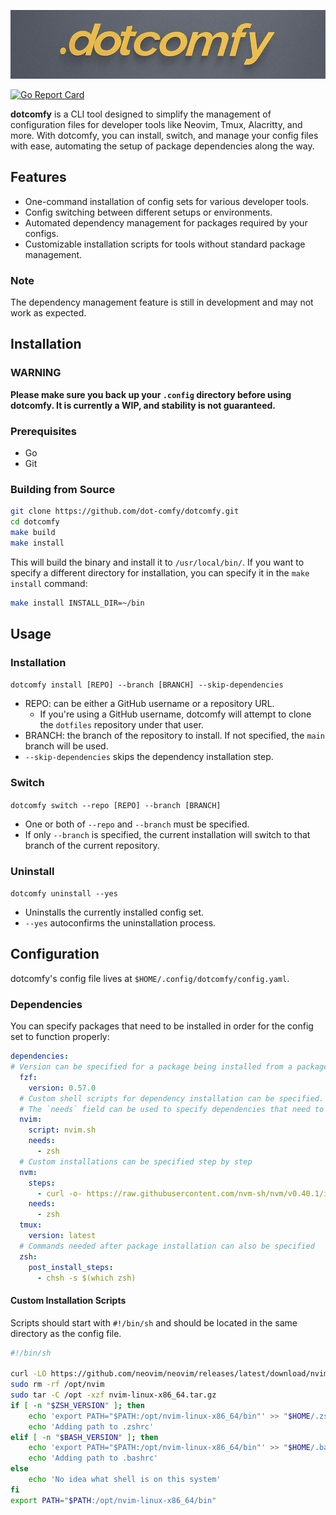 ![dotcomfy Logo](logo.jpg)

[![Go Report Card](https://goreportcard.com/badge/github.com/dot-comfy/dotcomfy)](https://goreportcard.com/report/github.com/dot-comfy/dotcomfy)

**dotcomfy** is a CLI tool designed to simplify the management of configuration files for developer tools like Neovim, Tmux, Alacritty, and more. With dotcomfy, you can install, switch, and manage your config files with ease, automating the setup of package dependencies along the way.

## Features

- One-command installation of config sets for various developer tools.
- Config switching between different setups or environments.
- Automated dependency management for packages required by your configs.
- Customizable installation scripts for tools without standard package management.

### Note
The dependency management feature is still in development and may not work as expected.

## Installation

### WARNING

**Please make sure you back up your `.config` directory before using dotcomfy. It is currently a WIP, and stability is not guaranteed.**

### Prerequisites

- Go
- Git

### Building from Source

```sh
git clone https://github.com/dot-comfy/dotcomfy.git
cd dotcomfy
make build
make install
```

This will build the binary and install it to `/usr/local/bin/`.
If you want to specify a different directory for installation, you can specify it in the `make install` command:
```bash
make install INSTALL_DIR=~/bin
```

## Usage

### Installation
`dotcomfy install [REPO] --branch [BRANCH] --skip-dependencies`
- REPO: can be either a GitHub username or a repository URL.
  - If you're using a GitHub username, dotcomfy will attempt to clone the `dotfiles` repository under that user.
- BRANCH: the branch of the repository to install. If not specified, the `main` branch will be used.
- `--skip-dependencies` skips the dependency installation step.

### Switch
`dotcomfy switch --repo [REPO] --branch [BRANCH]`
- One or both of `--repo` and `--branch` must be specified.
- If only `--branch` is specified, the current installation will switch to that branch of the current repository.

### Uninstall
`dotcomfy uninstall --yes`
- Uninstalls the currently installed config set.
- `--yes` autoconfirms the uninstallation process.

## Configuration

dotcomfy's config file lives at `$HOME/.config/dotcomfy/config.yaml`.

### Dependencies

You can specify packages that need to be installed in order for the config set to function properly:
```yaml filename="config.yaml"
dependencies:
# Version can be specified for a package being installed from a package manager
  fzf:
    version: 0.57.0
  # Custom shell scripts for dependency installation can be specified.
  # The `needs` field can be used to specify dependencies that need to be installed before this dependency.
  nvim:
    script: nvim.sh
    needs:
      - zsh
  # Custom installations can be specified step by step
  nvm:
    steps:
      - curl -o- https://raw.githubusercontent.com/nvm-sh/nvm/v0.40.1/install.sh | bash
    needs:
      - zsh
  tmux:
    version: latest
  # Commands needed after package installation can also be specified
  zsh:
    post_install_steps:
      - chsh -s $(which zsh)
```

#### Custom Installation Scripts

Scripts should start with `#!/bin/sh` and should be located in the same directory as the config file.
```sh filename="nvim.sh"
#!/bin/sh

curl -LO https://github.com/neovim/neovim/releases/latest/download/nvim-linux-x86_64.tar.gz
sudo rm -rf /opt/nvim
sudo tar -C /opt -xzf nvim-linux-x86_64.tar.gz
if [ -n "$ZSH_VERSION" ]; then
    echo 'export PATH="$PATH:/opt/nvim-linux-x86_64/bin"' >> "$HOME/.zshrc"
    echo 'Adding path to .zshrc'
elif [ -n "$BASH_VERSION" ]; then
    echo 'export PATH="$PATH:/opt/nvim-linux-x86_64/bin"' >> "$HOME/.bashrc"
    echo 'Adding path to .bashrc'
else
    echo 'No idea what shell is on this system'
fi
export PATH="$PATH:/opt/nvim-linux-x86_64/bin"
```
